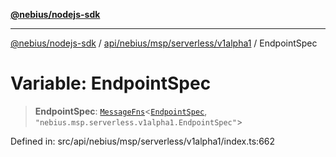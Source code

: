 [**@nebius/nodejs-sdk**](../../../../../../README.md)

***

[@nebius/nodejs-sdk](../../../../../../README.md) / [api/nebius/msp/serverless/v1alpha1](../README.md) / EndpointSpec

# Variable: EndpointSpec

> **EndpointSpec**: [`MessageFns`](../../../../../../runtime/protos/core/interfaces/MessageFns.md)\<[`EndpointSpec`](../interfaces/EndpointSpec.md), `"nebius.msp.serverless.v1alpha1.EndpointSpec"`\>

Defined in: src/api/nebius/msp/serverless/v1alpha1/index.ts:662
